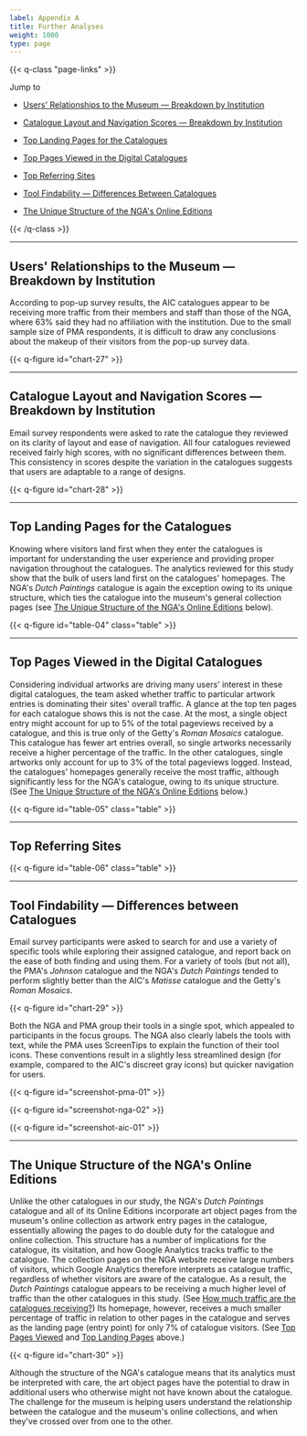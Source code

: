 ```yaml
---
label: Appendix A
title: Further Analyses
weight: 1000
type: page
---
```


{{< q-class "page-links" >}}

Jump to

- [Users' Relationships to the Museum — Breakdown by Institution](#users-relationships-to-the-museum-breakdown-by-institution)

- [Catalogue Layout and Navigation Scores — Breakdown by Institution](#catalogue-layout-and-navigation-scores-breakdown-by-institution)

- [Top Landing Pages for the Catalogues](#top-landing-pages-for-the-catalogues)

- [Top Pages Viewed in the Digital Catalogues](#top-pages-viewed-in-the-digital-catalogues)

- [Top Referring Sites](#top-referring-sites)

- [Tool Findability — Differences Between Catalogues](#tool-findability-differences-between-catalogues)

- [The Unique Structure of the NGA's Online Editions](#the-unique-structure-of-the-nga-s-online-editions)

{{< /q-class >}}

---

## Users' Relationships to the Museum — Breakdown by Institution

According to pop-up survey results, the AIC catalogues appear to be receiving more traffic from their members and staff than those of the NGA, where 63% said they had no affiliation with the institution. Due to the small sample size of PMA respondents, it is difficult to draw any conclusions about the makeup of their visitors from the pop-up survey data.

{{< q-figure id="chart-27" >}}

---

## Catalogue Layout and Navigation Scores — Breakdown by Institution

Email survey respondents were asked to rate the catalogue they reviewed on its clarity of layout and ease of navigation. All four catalogues reviewed received fairly high scores, with no significant differences between them. This consistency in scores despite the variation in the catalogues suggests that users are adaptable to a range of designs.

{{< q-figure id="chart-28" >}}

---

## Top Landing Pages for the Catalogues

Knowing where visitors land first when they enter the catalogues is important for understanding the user experience and providing proper navigation throughout the catalogues. The analytics reviewed for this study show that the bulk of users land first on the catalogues' homepages. The NGA's *Dutch Paintings* catalogue is again the exception owing to its unique structure, which ties the catalogue into the museum's general collection pages (see [The Unique Structure of the NGA's Online Editions](#the-unique-structure-of-the-nga-s-online-editions) below).

{{< q-figure id="table-04" class="table" >}}

---

## Top Pages Viewed in the Digital Catalogues

Considering individual artworks are driving many users' interest in these digital catalogues, the team asked whether traffic to particular artwork entries is dominating their sites' overall traffic. A glance at the top ten pages for each catalogue shows this is not the case. At the most, a single object entry might account for up to 5% of the total pageviews received by a catalogue, and this is true only of the Getty's *Roman Mosaics* catalogue. This catalogue has fewer art entries overall, so single artworks necessarily receive a higher percentage of the traffic. In the other catalogues, single artworks only account for up to 3% of the total pageviews logged. Instead, the catalogues' homepages generally receive the most traffic, although significantly less for the NGA's catalogue, owing to its unique structure. (See [The Unique Structure of the NGA's Online Editions](#the-unique-structure-of-the-nga-s-online-editions) below.)

{{< q-figure id="table-05" class="table" >}}

---

## Top Referring Sites

{{< q-figure id="table-06" class="table" >}}

---

## Tool Findability — Differences between Catalogues

Email survey participants were asked to search for and use a variety of specific tools while exploring their assigned catalogue, and report back on the ease of both finding and using them. For a variety of tools (but not all), the PMA's *Johnson* catalogue and the NGA's *Dutch Paintings* tended to perform slightly better than the AIC's *Matisse* catalogue and the Getty's *Roman Mosaics*.

{{< q-figure id="chart-29" >}}

Both the NGA and PMA group their tools in a single spot, which appealed to participants in the focus groups. The NGA also clearly labels the tools with text, while the PMA uses ScreenTips to explain the function of their tool icons. These conventions result in a slightly less streamlined design (for example, compared to the AIC's discreet gray icons) but quicker navigation for users.

{{< q-figure id="screenshot-pma-01" >}}

{{< q-figure id="screenshot-nga-02" >}}

{{< q-figure id="screenshot-aic-01" >}}

---

## The Unique Structure of the NGA's Online Editions

Unlike the other catalogues in our study, the NGA's *Dutch Paintings* catalogue and all of its Online Editions incorporate art object pages from the museum's online collection as artwork entry pages in the catalogue, essentially allowing the pages to do double duty for the catalogue and online collection. This structure has a number of implications for the catalogue, its visitation, and how Google Analytics tracks traffic to the catalogue. The collection pages on the NGA website receive large numbers of visitors, which Google Analytics therefore interprets as catalogue traffic, regardless of whether visitors are aware of the catalogue. As a result, the *Dutch Paintings* catalogue appears to be receiving a much higher level of traffic than the other catalogues in this study. (See [How much traffic are the catalogues receiving?](/marketing-and-demographics/traffic/)) Its homepage, however, receives a much smaller percentage of traffic in relation to other pages in the catalogue and serves as the landing page (entry point) for only 7% of catalogue visitors. (See [Top Pages Viewed](#top-pages-viewed-in-the-digital-catalogues) and [Top Landing Pages](#top-landing-pages-for-the-catalogues) above.)

{{< q-figure id="chart-30" >}}

Although the structure of the NGA's catalogue means that its analytics must be interpreted with care, the art object pages have the potential to draw in additional users who otherwise might not have known about the catalogue. The challenge for the museum is helping users understand the relationship between the catalogue and the museum's online collections, and when they've crossed over from one to the other.


